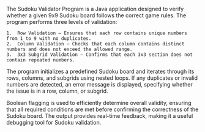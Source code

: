 The Sudoku Validator Program is a Java application designed to verify whether a given 9x9 Sudoku board follows the correct game rules. The program performs three levels of validation:

	1.	Row Validation – Ensures that each row contains unique numbers from 1 to 9 with no duplicates.
	2.	Column Validation – Checks that each column contains distinct numbers and does not exceed the allowed range.
	3.	3x3 Subgrid Validation – Confirms that each 3x3 section does not contain repeated numbers.

The program initializes a predefined Sudoku board and iterates through its rows, columns, and subgrids using nested loops. If any duplicates or invalid numbers are detected, an error message is displayed, specifying whether the issue is in a row, column, or subgrid.

Boolean flagging is used to efficiently determine overall validity, ensuring that all required conditions are met before confirming the correctness of the Sudoku board. The output provides real-time feedback, making it a useful debugging tool for Sudoku validation.
